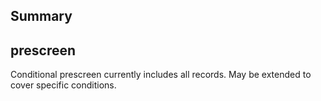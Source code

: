 ## Summary

## prescreen

Conditional prescreen currently includes all records. May be extended to cover specific conditions.
